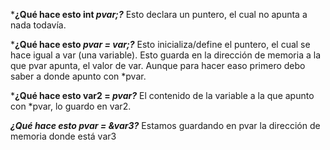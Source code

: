 ***¿Qué hace esto int *pvar;?***
Esto declara un puntero, el cual no apunta a nada todavía.

***¿Qué hace esto *pvar = var;?***
Esto inicializa/define el puntero, el cual se hace igual a var (una variable).
Esto guarda en la dirección de memoria a la que pvar apunta, el valor de var. Aunque para hacer easo primero debo saber a donde apunto con *pvar.

***¿Qué hace esto var2 = *pvar?***
El contenido de la variable a la que apunto con *pvar, lo guardo en var2.

***¿Qué hace esto pvar = &var3?***
Estamos guardando en pvar la dirección de memoria donde está var3
